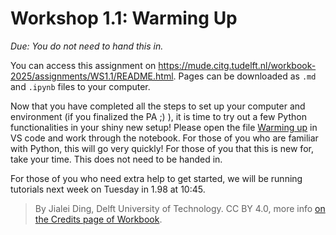 # Workshop 1.1: Warming Up

*Due: You do not need to hand this in.*

You can access this assignment on https://mude.citg.tudelft.nl/workbook-2025/assignments/WS1.1/README.html. Pages can be downloaded as `.md` and `.ipynb` files to your computer.

Now that you have completed all the steps to set up your computer and environment (if you finalized the PA ;) ), it is time to try out a few Python functionalities in your shiny new setup!
Please open the file [Warming up](./Warming_Up.ipynb) in VS code and work through the notebook. 
For those of you who are familiar with Python, this will go very quickly! For those of you that this is new for, take your time. This does not need to be handed in. 

For those of you who need extra help to get started, we will be running tutorials next week on Tuesday in 1.98 at 10:45.

> By Jialei Ding, Delft University of Technology. CC BY 4.0, more info [on the Credits page of Workbook](https://mude.citg.tudelft.nl/workbook-2025/credits.html).
